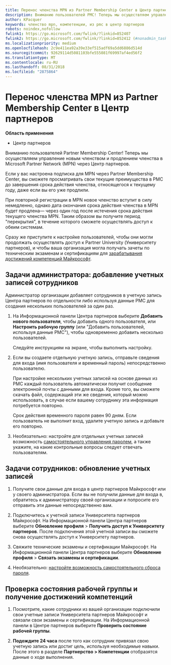 ```yaml
---
title: Перенос членства MPN из Partner Membership Center в Центр партнеров
description: Вниманию пользователей PMC! Теперь мы осуществляем управление членством MPN через Центр партнеров. Вот, что нужно сделать.
author: KPacquer
keywords: членство mpn, компетенции, из pmc в центр партнеров
robots: noindex,nofollow
fwlink1: https://go.microsoft.com/fwlink/?linkid=852407
fwlink2: https://go.microsoft.com/fwlink/?linkid=852412 (#nonadmin_tasks)
ms.localizationpriority: medium
ms.openlocfilehash: 2c9e411ea92a39e33ef515adf69a5dd6886d514d
ms.sourcegitcommit: 92629114d5081103bfe555081f69997af4ed56f2
ms.translationtype: MT
ms.contentlocale: ru-RU
ms.lasthandoff: 08/31/2018
ms.locfileid: "2875864"
---
```

# <a name="transition-your-mpn-membership-from-partner-membership-center-to-partner-center"></a>Перенос членства MPN из Partner Membership Center в Центр партнеров

**Область применения**
-  Центр партнеров

Вниманию пользователей Partner Membership Center! Теперь мы осуществляем управление новым членством и продлением членства в Microsoft Partner Network (MPN) через Центр партнеров.  

Если у вас настроена подписка для MPN через Partner Membership Center, вы сможете просматривать свои текущие преимущества в PMC до завершения срока действия членства, относящегося к текущему году, даже если вы его уже продлили. 

При повторной регистрации в MPN новое членство вступит в силу немедленно, однако дата окончания срока действия членства в MPN будет продлена— через один год после истечения срока действия текущего членства MPN. Таким образом вы получите период "перекрытия", в течение которого сможете осуществлять доступ к обеим системам.

Сразу же приступите к настройке пользователей, чтобы они могли продолжать осуществлять доступ к Partner University (Университету партнеров), и чтобы ваша организация могла получать зачеты по техническим экзаменам и сертификациям для [зарабатывания достижений компетенций Майкрософт](competencies.md). 

## <a name="admin-tasks-add-employee-accounts"></a>Задачи администратора: добавление учетных записей сотрудников

Администратор организации добавляет сотрудников в учетную запись Центра партнеров по отдельности либо используя данные PMC для создания нескольких пользователей за один раз.

1.  На Информационной панели Центра партнеров выберите **Добавить нового пользователя**, чтобы добавить одного пользователя, или **Настроить рабочую группу** (или "Добавить пользователей, используя данные PMC"), чтобы одновременно добавить несколько пользователей.
    
    Следуйте инструкциям на экране, чтобы выполнить настройку.

2.  Если вы создаете отдельную учетную запись, отправьте сведения для входа (имя пользователя и временный пароль) непосредственно пользователю.

    При настройке нескольких учетных записей на основе данных из PMC каждый пользователь автоматически получит сообщение электронной почты с данными для входа. Кроме того, вы сможете скачать файл, содержащий эти же сведения, который можно использовать, в случае если вашему сотруднику эта информация потребуется повторно.

    Срок действия временного пароля равен 90 дням. Если пользователь не выполнит вход, удалите учетную запись и добавьте его повторно.

3.  Необязательно: настройте для отдельных учетных записей возможность [самостоятельного управления паролем](https://docs.microsoft.com/azure/active-directory/active-directory-passwords-getting-started), а также укажите, на какие контрольные вопросы следует отвечать пользователям. 

## <a href="" id="nonadmin_tasks"></a> Задачи сотрудников: обновление учетных записей

1.  Получите свои данные для входа в центр партнеров Майкрософт или у своего администратора. Если вы не получили данные для входа в, обратитесь к администратору своей организации и попросите его отправить эти данные непосредственно вам. 

2.  Подключитесь к учетной записи Университета партнеров Майкрософт. На Информационной панели Центра партнеров выберите **Обновление профиля** > **Получить доступ к Университету партнеров**.  После подключения этой учетной записи вы сможете снова осуществлять доступ к Университету партнеров.

3.  Свяжите технические экзамены и сертификации Майкрософт. На Информационной панели Центра партнеров выберите **Обновление профиля** > **Связать экзамены и сертификации**. 

4.  Необязательно: [настройте возможность самостоятельного сброса пароля](https://docs.microsoft.com/en-us/azure/active-directory/active-directory-passwords-update-your-own-password).

## <a name="checking-team-status-and-receiving-competency-achievements"></a>Проверка состояния рабочей группы и получение достижений компетенций

1.  Посмотрите, какие сотрудники из вашей организации подключили свои учетные записи Университета партнеров Майкрософт и связали свои экзамены и сертификации. На Информационной панели в Центре партнеров выберите **Проверить состояние рабочей группы**.

2.  **Подождите 24 часа** после того как сотрудник привязал свою учетную запись или достиг цель, используя необходимые навыки. После этого в разделе **Партнерство > Компетенции** отобразятся данные о ходе выполнения.
